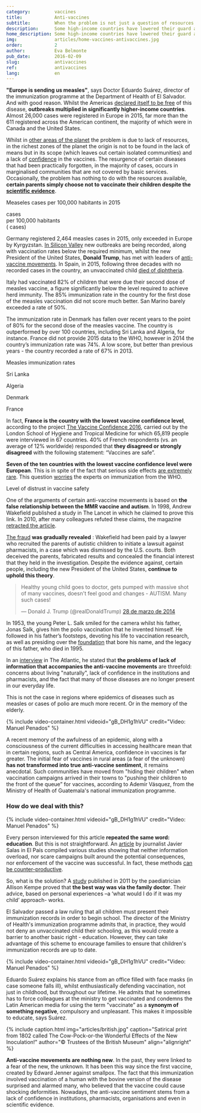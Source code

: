 ```yaml
---
category:         vaccines
title:            Anti-vaccines
subtitle:         When the problem is not just a question of resources
description:      Some high-income countries have lowered their guard and their immunization rates have dropped. In certain countries, confidence in vaccines has begun to fall. 
home_description: Some high-income countries have lowered their guard and their immunization rates have dropped. In certain countries, confidence in vaccines has begun to fall.
img:              articles/home-vaccines-antivaccines.jpg
order:            2
author:           Eva Belmonte
pub_date:         2016-02-09
slug:             antivaccines
ref:              antivaccines
lang:             en
---
```


<div class="container page-content" markdown="1">
<div class="page-content-container" markdown="1">

**"Europe is sending us measles"**, says Doctor Eduardo Suárez, director of the immunization programme at the Department of Health of El Salvador. And with good reason. Whilst the Americas [declared itself to be free](http://www.paho.org/hq/index.php?option=com_content&view=article&id=12528%3Aregion-americas-declared-free-measles&Itemid=1926&lang=en) of this disease, **outbreaks multiplied in significantly higher-income countries**. Almost 26,000 cases were registered in Europe in 2015, far more than the 611 registered across the American continent, the majority of which were in Canada and the United States.

Whilst in [other areas of the planet](/vaccines/immunization) the problem is due to lack of resources, in the richest zones of the planet the origin is not to be found in the lack of means but in its scope (which leaves out certain isolated communities) and a lack of [confidence](http://elpais.com/elpais/2016/03/15/ciencia/1458038627_317563.html) in the vaccines. The resurgence of certain diseases that had been practically forgotten, in the majority of cases, occurs in marginalised communities that are not covered by basic services. Occasionally, the problem has nothing to do with the resources available, **certain parents simply choose not to vaccinate their children despite the [scientific evidence](http://www.who.int/features/qa/84/es/)**.
</div>

<div class="graph-container">
  <p class="graph-container-caption">Measeles cases per 100,000 habitants in 2015</p>
  <div id="measles-world-map-graph" class="map-graph">
    <div class="tooltip top" role="tooltip">
      <div class="tooltip-arrow"></div>
      <div class="tooltip-inner">
        <p class="title"></p>
        <p class="description"><strong class="value"></strong> cases <br>per 100,000 habitants <br>(<span class="cases"></span> cases)</p>
      </div>
    </div>
  </div>
</div>

<div class="page-content-container" markdown="1">

Germany registered 2,464 measles cases in 2015, only exceeded in Europe by Kyrgyzstan. [In Silicon Valley](https://www.wired.com/2016/03/silicon-valley-daycares-still-big-vaccination-problems/) new outbreaks are being recorded, along with vaccination rates below the required minimum, whilst the new President of the United States, **Donald Trump**, has met with leaders of [anti-vaccine movements](http://www.chicagotribune.com/news/opinion/commentary/ct-donald-trump-anti-vaxxer-20170116-story.html). In Spain, in 2015, following three decades with no recorded cases in the country, an unvaccinated child [died of diphtheria](http://ccaa.elpais.com/ccaa/2015/06/27/catalunya/1435393852_158995.html).

Italy had vaccinated 82% of children that were due their second dose of measles vaccine, a figure significantly below the level required to achieve herd immunity. The 85% immunization rate in the country for the first dose of the measles vaccination did not score much better. San Marino barely exceeded a rate of 50%.

The immunization rate in Denmark has fallen over recent years to the point of 80% for the second dose of the measles vaccine. The country is outperformed by over 100 countries, including Sri Lanka and Algeria, for instance. France did not provide 2015 data to the WHO, however in 2014 the country’s immunization rate was 74%. A low score, but better than previous years - the country recorded a rate of 67% in 2013.

</div>
<div id="immunization-coverage-graph" class="graph-container">
  <p class="graph-container-caption">Measles immunization rates</p>
  <div class="row">
    <div class="col-xs-6 col-md-3 graph-container">
      <p>Sri Lanka</p> 
      <div id="immunization-coverage-lka-graph" class="line-graph"></div>
    </div>
    <div class="col-xs-6 col-md-3 graph-container">
      <p>Algeria</p> 
      <div id="immunization-coverage-dza-graph" class="line-graph"></div>
    </div>
    <div class="col-xs-6 col-md-3 graph-container">
      <p>Denmark</p> 
      <div id="immunization-coverage-dnk-graph" class="line-graph"></div>
    </div>
    <div class="col-xs-6 col-md-3 graph-container">
      <p>France</p> 
      <div id="immunization-coverage-fra-graph" class="line-graph"></div>
    </div>
  </div>
</div>
<div class="page-content-container" markdown="1">

In fact, **France is the country with the lowest vaccine confidence level**, according to the project [The Vaccine Confidence 2016](http://www.vaccineconfidence.org/research/the-state-of-vaccine-confidence-2016/), carried out by the London School of Hygiene and Tropical Medicine for which 65,819 people were interviewed in 67 countries. 40% of French respondents (vs. an average of 12% worldwide) responded that **they disagreed or strongly disagreed** with the following statement: “Vaccines are safe”. 

**Seven of the ten countries with the lowest vaccine confidence level were European**. This is in spite of the fact that serious side effects [are extremely rare](https://www.science.org.au/learning/general-audience/science-booklets/science-immunisation/4-are-vaccines-safe). This question [worries](http://apps.who.int/iris/bitstream/10665/251810/1/WER9148.pdf?ua=1) the experts on immunization from the WHO.

</div>
<div class="graph-container">
  <p class="graph-container-caption">Level of distrust in vaccine safety</p>
  <div id="vaccine-confidence-graph" class="scatterplot-graph"></div>
</div>
<div class="page-content-container" markdown="1">

One of the arguments of certain anti-vaccine movements is based on **the false relationship between the MMR vaccine and autism**. In 1998, Andrew Wakefield published a study in The Lancet in which he claimed to prove this link. In 2010, after many colleagues refuted these claims, the magazine [retracted the article](http://www.thelancet.com/journals/lancet/article/PIIS0140-6736(97)11096-0/abstract). 

[The fraud](http://www.elmundo.es/elmundosalud/2011/01/12/noticias/1294819509.html) **was gradually revealed** : Wakefield had been paid by a lawyer who recruited the parents of autistic children to initiate a lawsuit against pharmacists, in a case which was dismissed by the U.S. courts. Both deceived the parents, fabricated results and concealed the financial interest that they held in the investigation. Despite the evidence against, certain people, including the new President of the United States, **continue to uphold this theory**.

<blockquote class="twitter-tweet" data-lang="es"><p lang="en" dir="ltr">Healthy young child goes to doctor, gets pumped with massive shot of many vaccines, doesn&#39;t feel good and changes - AUTISM. Many such cases!</p>&mdash; Donald J. Trump (@realDonaldTrump) <a href="https://twitter.com/realDonaldTrump/status/449525268529815552">28 de marzo de 2014</a></blockquote>
<script async src="//platform.twitter.com/widgets.js" charset="utf-8"></script>

In 1953, the young Peter L. Salk smiled for the camera whilst his father, Jonas Salk, gives him the polio vaccination that he invented himself. He followed in his father’s footsteps, devoting his life to vaccination research, as well as presiding over the [foundation](http://jonassalklegacyfoundation.org/) that bore his name, and the legacy of this father, who died in 1995. 

In an [interview](http://www.theatlantic.com/health/archive/2014/10/the-anti-vaccine-movement-is-forgetting-the-polio-epidemic/381986/) in The Atlantic, he stated that **the problems of lack of information that accompanies
the anti-vaccine movements** are threefold: concerns about living "naturally", lack of confidence in the institutions and pharmacists, and the fact that many of those diseases are no longer present in our everyday life. 

This is not the case in regions where epidemics of diseases such as measles or cases of polio are much more recent. Or in the memory of the elderly.

<div class="container-right">
{% include video-container.html videoid="gB_DH1g1hVU" credit="Video: Manuel Penados" %}
</div>

A recent memory of the awfulness of an epidemic, along with a consciousness of the current difficulties in accessing healthcare mean that in certain regions, such as Central America, confidence in vaccines is far greater. The initial fear of vaccines in rural areas (a fear of the unknown) **has not transformed into true anti-vaccine sentiment**, it remains anecdotal. Such communities have moved from "hiding their children" when vaccination campaigns arrived in their towns to "pushing their children to the front of the queue” for vaccines, according to Ademir Vásquez, from the Ministry of Health of Guatemala's national immunization programme.

### How do we deal with this?

<div class="container-right">
{% include video-container.html videoid="gB_DH1g1hVU" credit="Video: Manuel Penados" %}
</div>

Every person interviewed for this article **repeated the same word: education**. But this is not straightforward. An [article](http://elpais.com/elpais/2015/06/03/ciencia/1433354194_756223.html) by journalist Javier Salas in El País compiled various studies showing that neither information overload, nor scare campaigns built around the potential consequences, nor enforcement of the vaccine was successful. In fact, these methods [can be counter-productive](http://pediatrics.aappublications.org/content/early/2014/02/25/peds.2013-2365).

So, what is the solution? A [study](http://www.ajpmonline.org/article/S0749-3797(11)00042-0/abstract) published in 2011 by the paediatrician Allison Kempe proved that **the best way was via the family doctor**. Their advice, based on personal experiences –a ‘what would I do if it was my child’ approach- works.  

El Salvador passed a law ruling that all children must present their immunization records in order to begin school. The director of the Ministry of Health's immunization programme admits that, in practice, they would not deny an unvaccinated child their schooling, as this would create a barrier to another basic right - education. However, they can take advantage of this scheme to encourage families to ensure that children's immunization records are up to date.

<div class="container-right">
{% include video-container.html videoid="gB_DH1g1hVU" credit="Video: Manuel Penados" %}
</div>

Eduardo Suárez explains his stance from an office filled with face masks (in case someone falls ill), whilst enthusiastically defending vaccination, not just in childhood, but throughout our lifetime. He admits that he sometimes has to force colleagues at the ministry to get vaccinated and condemns the Latin American media for using the term "vaccinate” as a **synonym of something negative**, compulsory and unpleasant. This makes it impossible to educate, says Suárez.

{% include caption.html img="articles/british.jpg" caption="Satirical print from 1802 called The Cow-Pock-or-the Wonderful Effects of the New Inoculation!" author="© Trustees of the British Museum" align="alignright" %}

**Anti-vaccine movements are nothing new**. In the past, they were linked to a fear of the new, the unknown. It has been this way since the first vaccine, created by Edward Jenner against smallpox. The fact that this immunization involved vaccination of a human with the bovine version of the disease surprised and alarmed many, who believed that the vaccine could cause shocking deformities. Nowadays, the anti-vaccine sentiment stems from a lack of confidence in institutions, pharmacists, organisations and even in scientific evidence.

</div>
</div>
